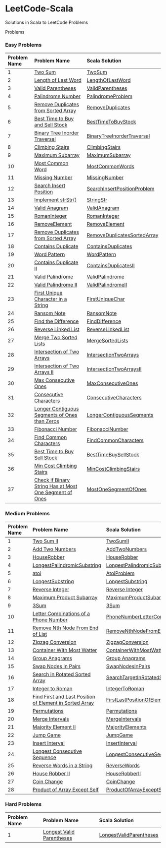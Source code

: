 # LeetCode-Scala

Solutions in Scala to LeetCode Problems

Problems

### Easy Problems

| Problem Name | Problem Name                                                                                                                                                                       | Scala Solution                                                                                                  |
|:-------------|:-----------------------------------------------------------------------------------------------------------------------------------------------------------------------------------|:----------------------------------------------------------------------------------------------------------------|
| 1            | [Two Sum](https://leetcode.com/problems/two-sum/)                                                                                                                                  | [TwoSum](src/main/scala/com/leetcode/easy/TwoSum.scala)                                                         |
| 2            | [Length of Last Word](https://leetcode.com/problems/length-of-last-word/)                                                                                                          | [LengthOfLastWord](src/main/scala/com/leetcode/easy/LengthOfLastWord.scala)                                     |
| 3            | [Valid Parentheses](https://leetcode.com/problems/valid-parentheses/)                                                                                                              | [ValidParentheses](src/main/scala/com/leetcode/easy/ValidParentheses.scala)                                     |
| 4            | [Palindrome Number](https://leetcode.com/problems/palindrome-number/)                                                                                                              | [PalindromeProblem](src/main/scala/com/leetcode/easy/PalindromeProblem.scala)                                   |
| 5            | [Remove Duplicates from Sorted Array](https://leetcode.com/problems/remove-duplicates-from-sorted-array/)                                                                          | [RemoveDuplicates](src/main/scala/com/leetcode/easy/RemoveDuplicates.scala)                                     |
| 6            | [Best Time to Buy and Sell Stock](https://leetcode.com/problems/best-time-to-buy-and-sell-stock/)                                                                                  | [BestTimeToBuyStock](src/main/scala/com/leetcode/easy/BestTimeToBuyStock.scala)                                 |
| 7            | [Binary Tree Inorder Traversal](https://leetcode.com/problems/binary-tree-inorder-traversal/)                                                                                      | [BinaryTreeInorderTraversal](src/main/scala/com/leetcode/easy/BinaryTreeInorderTraversal.scala)                 |
| 8            | [Climbing Stairs](https://leetcode.com/problems/climbing-stairs/)                                                                                                                  | [ClimbingStairs](src/main/scala/com/leetcode/easy/ClimbingStairs.scala)                                         |
| 9            | [Maximum Subarray](https://leetcode.com/problems/maximum-subarray/)                                                                                                                | [MaximumSubarray](src/main/scala/com/leetcode/easy/MaximumSubarray.scala)                                       |
| 10           | [Most Common Word](https://leetcode.com/problems/most-common-word/)                                                                                                                | [MostCommonWords](src/main/scala/com/leetcode/easy/MostCommonWords.scala)                                       |
| 11           | [Missing Number](https://leetcode.com/problems/missing-number/)                                                                                                                    | [MissingNumber](src/main/scala/com/leetcode/easy/MissingNumber.scala)                                           |
| 12           | [Search Insert Position](https://leetcode.com/problems/search-insert-position/)                                                                                                    | [SearchInsertPositionProblem](src/main/scala/com/leetcode/easy/SearchInsertPositionProblem.scala)               |
| 13           | [Implement strStr()](https://leetcode.com/problems/implement-strstr/)                                                                                                              | [StringStr](src/main/scala/com/leetcode/easy/StringStr.scala)                                                   |
| 14           | [Valid Anagram](https://leetcode.com/problems/valid-anagram/)                                                                                                                      | [ValidAnagram](src/main/scala/com/leetcode/easy/ValidAnagram.scala)                                             |
| 15           | [RomanInteger](https://leetcode.com/problems/roman-to-integer/)                                                                                                                    | [RomanInteger](src/main/scala/com/leetcode/easy/RomanInteger.scala)                                             |
| 16           | [RemoveElement](https://leetcode.com/problems/remove-element/)                                                                                                                     | [RemoveElement](src/main/scala/com/leetcode/easy/RemoveElement.scala)                                           |
| 17           | [Remove Duplicates from Sorted Array](https://leetcode.com/problems/remove-duplicates-from-sorted-array/)                                                                          | [RemoveDuplicatesSortedArray](src/main/scala/com/leetcode/easy/RemoveDuplicatesSortedArray.scala)               |
| 18           | [Contains Duplicate](https://leetcode.com/problems/contains-duplicate/)                                                                                                            | [ContainsDuplicates](src/main/scala/com/leetcode/easy/ContainsDuplicates$.scala)                                |
| 19           | [Word Pattern](https://leetcode.com/problems/word-pattern/)                                                                                                                        | [WordPattern](src/main/scala/com/leetcode/easy/WordPattern.scala)                                               |
| 20           | [Contains Duplicate II](https://leetcode.com/problems/contains-duplicate-ii/)                                                                                                      | [ContainsDuplicatesII](src/main/scala/com/leetcode/easy/ContainsDuplicatesII.scala)                             |
| 21           | [Valid Palindrome](https://leetcode.com/problems/valid-palindrome/)                                                                                                                | [ValidPalindrome](src/main/scala/com/leetcode/easy/ValidPalindrome.scala)                                       |
| 22           | [Valid Palindrome II](https://leetcode.com/problems/valid-palindrome-ii/)                                                                                                          | [ValidPalindromeII](src/main/scala/com/leetcode/easy/ValidPalindromeII.scala)                                   |
| 23           | [First Unique Character in a String](https://leetcode.com/problems/first-unique-character-in-a-string/)                                                                            | [FirstUniqueChar](src/main/scala/com/leetcode/easy/FirstUniqueChar.scala)                                       |
| 24           | [Ransom Note](https://leetcode.com/problems/ransom-note/)                                                                                                                          | [RansomNote](src/main/scala/com/leetcode/easy/RansomNote.scala)                                                 |
| 25           | [Find the Difference](https://leetcode.com/problems/find-the-difference/)                                                                                                          | [FindDifference](src/main/scala/com/leetcode/easy/FindDifference.scala)                                         |
| 26           | [Reverse Linked List](https://leetcode.com/problems/reverse-linked-list/)                                                                                                          | [ReverseLinkedList](src/main/scala/com/leetcode/easy/ReverseLinkedList.scala)                                   |
| 27           | [Merge Two Sorted Lists](https://leetcode.com/problems/merge-two-sorted-lists/submissions/)                                                                                        | [MergeSortedLists](src/main/scala/com/leetcode/easy/MergeSortedLists.scala)                                     |
| 28           | [Intersection of Two Arrays](https://leetcode.com/problems/intersection-of-two-arrays/)                                                                                            | [IntersectionTwoArrays](src/main/scala/com/leetcode/easy/IntersectionTwoArrays.scala)                           |
| 29           | [Intersection of Two Arrays II](https://leetcode.com/problems/intersection-of-two-arrays-ii/)                                                                                      | [IntersectionTwoArraysII](src/main/scala/com/leetcode/easy/IntersectionTwoArraysII.scala)                       |
| 30           | [Max Consecutive Ones](https://leetcode.com/problems/max-consecutive-ones/)                                                                                                        | [MaxConsecutiveOnes](src/main/scala/com/leetcode/easy/MaxConsecutiveOnes.scala)                                 |
| 31           | [Consecutive Characters](https://leetcode.com/problems/consecutive-characters/)                                                                                                    | [ConsecutiveCharacters](src/main/scala/com/leetcode/easy/ConsecutiveCharacters.scala)                           |
| 32           | [Longer Contiguous Segments of Ones than Zeros](https://leetcode.com/problems/longer-contiguous-segments-of-ones-than-zeros/)                                                      | [LongerContiguousSegments](src/main/scala/com/leetcode/easy/LongerContiguousSegments.scala)                     |
| 33           | [Fibonacci Number](https://leetcode.com/problems/fibonacci-number/)                                                                                                                | [FibonacciNumber](src/main/scala/com/leetcode/easy/FibonacciNumber.scala)                                       |
| 34           | [Find Common Characters](https://leetcode.com/problems/find-common-characters/)                                                                                                    | [FindCommonCharacters](src/main/scala/com/leetcode/easy/FindCommonCharacters.scala)                             |
| 35           | [Best Time to Buy Sell Stock](https://leetcode.com/problems/best-time-to-buy-and-sell-stock/)                                                                                      | [BestTimeBuySellStock](src/main/scala/com/leetcode/easy/BestTimeBuySellStock.scala)                             |
| 36           | [Min Cost Climbing Stairs](https://leetcode.com/problems/min-cost-climbing-stairs/)                                                                                                | [MinCostClimbingStairs](src/main/scala/com/leetcode/easy/MinCostClimbingStairs.scala)                           |
| 37           | [Check if Binary String Has at Most One Segment of Ones](https://leetcode.com/problems/check-if-binary-string-has-at-most-one-segment-of-ones/)                                    | [MostOneSegmentOfOnes](src/main/scala/com/leetcode/easy/MostOneSegmentOfOnes.scala)                             |

### Medium Problems

| Problem Name | Problem Name                                                                                                                                                                 | Scala Solution                                                                                                                                        |
|:-------------|:-----------------------------------------------------------------------------------------------------------------------------------------------------------------------------|:------------------------------------------------------------------------------------------------------------------------------------------------------|
| 1            | [Two Sum II](https://leetcode.com/problems/two-sum-ii-input-array-is-sorted/submissions/)                                                                                    | [TwoSumII](src/main/scala/com/letcode/medium/TwoSumII.scala)                                                                                          |
| 2            | [Add Two Numbers](https://leetcode.com/problems/add-two-numbers/)                                                                                                            | [AddTwoNumbers](src/main/scala/com/letcode/medium/AddTwoNumbers.scala)                                                                                |
| 3            | [HouseRobber](https://leetcode.com/problems/house-robber/)                                                                                                                   | [HouseRobber](src/main/scala/com/letcode/medium/HouseRobber.scala)                                                                                    |
| 4            | [LongestPalindromicSubstring](https://leetcode.com/problems/longest-palindromic-substring/)                                                                                  | [LongestPalindromicSubstring](src/main/scala/com/letcode/medium/LongestPalindromicSubstring.scala)                                                    |
| 5            | [atoi](https://leetcode.com/problems/string-to-integer-atoi/)                                                                                                                | [AtoiProblem](src/main/scala/com/letcode/medium/AtoiProblem.scala)                                                                                    |
| 6            | [LongestSubstring](https://leetcode.com/problems/longest-substring-without-repeating-characters/)                                                                            | [LongestSubstring](src/main/scala/com/letcode/medium/LongestSubstring.scala)                                                                          |
| 7            | [Reverse Integer](https://leetcode.com/problems/reverse-integer/)                                                                                                            | [Reverse Integer](src/main/scala/com/letcode/medium/ReverseInteger.scala)                                                                             |
| 8            | [Maximum Product Subarray](https://leetcode.com/problems/maximum-product-subarray/)                                                                                          | [MaximumProductSubarray](src/main/scala/com/letcode/medium/MaximumProductSubarray.scala)                                                              |
| 9            | [3Sum](https://leetcode.com/problems/3sum/)                                                                                                                                  | [3Sum](src/main/scala/com/letcode/medium/ThreeSum.scala)                                                                                              |
| 10           | [Letter Combinations of a Phone Number](https://leetcode.com/problems/letter-combinations-of-a-phone-number/)                                                                | [PhoneNumberLetterCombinations](src/main/scala/com/letcode/medium/PhoneNumberLetterCombinations.scala)                                                |
| 11           | [Remove Nth Node From End of List](https://leetcode.com/problems/remove-nth-node-from-end-of-list/)                                                                          | [RemoveNthNodeFromEndOfList](src/main/scala/com/letcode/medium/RemoveNthNodeFromEndOfList.scala)                                                      |
| 12           | [Zigzag Conversion](https://leetcode.com/problems/zigzag-conversion/)                                                                                                        | [ZigzagConversion](src/main/scala/com/letcode/medium/ZigzagConversion.scala)                                                                          |
| 13           | [Container With Most Watter](https://leetcode.com/problems/container-with-most-water/)                                                                                       | [ContainerWithMostWatter](src/main/scala/com/letcode/medium/ContainerWithMostWatter.scala)                                                            |
| 14           | [Group Anagrams](https://leetcode.com/problems/group-anagrams/)                                                                                                              | [Group Anagrams](src/main/scala/com/letcode/medium/GroupAnagrams.scala)                                                                               |
| 15           | [Swap Nodes in Pairs](https://leetcode.com/problems/swap-nodes-in-pairs/)                                                                                                    | [SwapNodesInPairs](src/main/scala/com/letcode/medium/SwapNodesInPairs.scala)                                                                          |
| 16           | [Search in Rotated Sorted Array](https://leetcode.com/problems/search-in-rotated-sorted-array/)                                                                              | [SearchTargetInRotatedSortedArray](src/main/scala/com/letcode/medium/SearchTargetInRotatedSortedArray.scala)                                          |
| 17           | [Integer to Roman](https://leetcode.com/problems/integer-to-roman/)                                                                                                          | [IntegerToRoman](src/main/scala/com/letcode/medium/IntegerToRoman.scala)                                                                              |
| 18           | [Find First and Last Position of Element in Sorted Array](https://leetcode.com/problems/find-first-and-last-position-of-element-in-sorted-array/)                            | [FirstLastPositionOfElementInSortedArray](src/main/scala/com/letcode/medium/FirstLastPositionOfElementInSortedArray.scala)                            |
| 19           | [Permutations](https://leetcode.com/problems/permutations/)                                                                                                                  | [Permutations](src/main/scala/com/letcode/medium/Permutations.scala)                                                                                  |
| 20           | [Merge Intervals](https://leetcode.com/problems/merge-intervals/)                                                                                                            | [MergeIntervals](src/main/scala/com/letcode/medium/Permutations.scala)                                                                                |
| 21           | [Majority Element II](https://leetcode.com/problems/majority-element-ii/)                                                                                                    | [MajorityElements](src/main/scala/com/letcode/medium/MajorityElements.scala)                                                                          |
| 22           | [Jump Game](https://leetcode.com/problems/jump-game/)                                                                                                                        | [JumpGame](src/main/scala/com/letcode/medium/JumpGame.scala)                                                                                          |
| 23           | [Insert Interval](https://leetcode.com/problems/insert-interval/submissions/)                                                                                                | [InsertInterval](src/main/scala/com/letcode/medium/InsertInterval.scala)                                                                              |
| 24           | [Longest Consecutive Sequence](https://leetcode.com/problems/longest-consecutive-sequence/)                                                                                  | [LongestConsecutiveSequence](src/main/scala/com/letcode/medium/LongestConsecutiveSequence.scala)                                                      |
| 25           | [Reverse Words in a String](https://leetcode.com/problems/reverse-words-in-a-string/)                                                                                        | [ReverseWords](src/main/scala/com/letcode/medium/ReverseWords.scala)                                                                                  |
| 26           | [House Robber II](https://leetcode.com/problems/house-robber-ii/)                                                                                                            | [HouseRobberII](src/main/scala/com/letcode/medium/HouseRobberII.scala)                                                                                |
| 27           | [Coin Change](https://leetcode.com/problems/coin-change/)                                                                                                                    | [CoinChange](src/main/scala/com/letcode/medium/CoinChange.scala)                                                                                      |
| 28           | [Product of Array Except Self](https://leetcode.com/problems/product-of-array-except-self)                                                                                   | [ProductOfArrayExceptSelf](src/main/scala/com/letcode/medium/ProductOfArrayExceptSelf.scala)                                                          |


### Hard Problems

| Problem Name | Problem Name                                                                                                                                           | Scala Solution                                                                                                             |
|:-------------|:-------------------------------------------------------------------------------------------------------------------------------------------------------|:---------------------------------------------------------------------------------------------------------------------------|
| 1            | [Longest Valid Parentheses](https://leetcode.com/problems/longest-valid-parentheses/)                                                                  | [LongestValidParentheses](src/main/scala/com/letcode/medium/LongestValidParentheses.scala)                                 |
